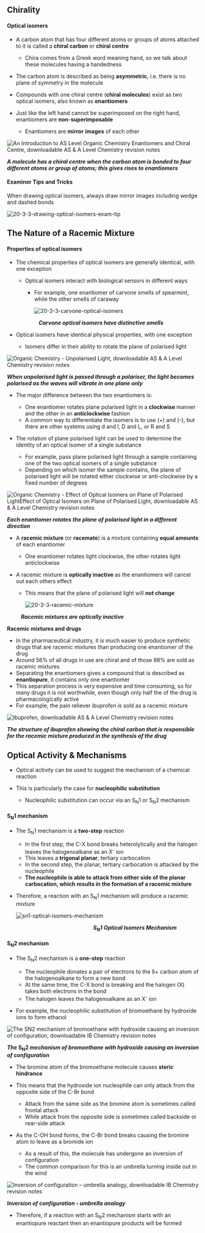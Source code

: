 Chirality
---------

#### Optical isomers

* A carbon atom that has four different atoms or groups of atoms attached to it is called a <b>chiral carbon </b>or <b>chiral centre</b>

  + Chira comes from a Greek word meaning hand, so we talk about these molecules having a handedness
* The carbon atom is described as being <b>asymmetric</b>, i.e. there is no plane of symmetry in the molecule
* Compounds with one chiral centre (<b>chiral molecules</b>) exist as two optical isomers, also known as <b>enantiomers</b>
* Just like the left hand cannot be superimposed on the right hand, enantiomers are <b>non</b>-<b>superimposable</b>

  + Enantiomers are <b>mirror</b> <b>images</b> of each other

![An Introduction to AS Level Organic Chemistry Enantiomers and Chiral Centre, downloadable AS & A Level Chemistry revision notes](3.1-An-Introduction-to-AS-Level-Organic-Chemistry-Enantiomers-and-Chiral-Centre.png)

<i><b>A molecule has a chiral centre when the carbon atom is bonded to four different atoms or group of atoms; this gives rises to enantiomers</b></i>

#### Examiner Tips and Tricks

When drawing optical isomers, always draw mirror images including wedge and dashed bonds

![20-3-3-drawing-optical-isomers-exam-tip](20-3-3-drawing-optical-isomers-exam-tip.png)

The Nature of a Racemic Mixture
-------------------------------

#### Properties of optical isomers

* The chemical properties of optical isomers are generally identical, with one exception

  + Optical isomers interact with biological sensors in different ways

    - For example, one enantiomer of carvone smells of spearmint, while the other smells of caraway

      ![20-3-3-carvone-optical-isomers](20-3-3-carvone-optical-isomers.png)

<i><b>                         Carvone optical isomers have distinctive smells</b></i>

* Optical isomers have identical physical properties, with one exception

  + Isomers differ in their ability to rotate the plane of polarised light

![Organic Chemistry - Unpolarised Light, downloadable AS & A Level Chemistry revision notes](7.1-Organic-Chemistry-Unpolarised-Light.png)

<i><b>When unpolarised light is passed through a polariser, the light becomes polarised as the waves will vibrate in one plane only</b></i>

* The major difference between the two enantiomers is:

  + One enantiomer rotates plane polarised light in a <b>clockwise </b>manner and the other in an <b>anticlockwise </b>fashion
  + A common way to differentiate the isomers is to use (+) and (-), but there are other systems using d and l, D and L, or R and S
* The rotation of plane polarised light can be used to determine the identity of an optical isomer of a single substance

  + For example, pass plane polarised light through a sample containing one of the two optical isomers of a single substance
  + Depending on which isomer the sample contains, the plane of polarised light will be rotated either clockwise or anti-clockwise by a fixed number of degrees

![Organic Chemistry - Effect of Optical Isomers on Plane of Polarised LightEffect of Optical Isomers on Plane of Polarised Light, downloadable AS & A Level Chemistry revision notes](7.1-Organic-Chemistry-Effect-of-Optical-Isomers-on-Plane-of-Polarised-LightEffect-of-Optical-Isomers-on-Plane-of-Polarised-Light.png)

<i><b>Each enantiomer rotates the plane of polarised light in a different direction</b></i>

* A <b>racemic mixture </b>(or <b>racemate</b>) is a mixture containing <b>equal amounts </b>of each enantiomer

  + One enantiomer rotates light clockwise, the other rotates light anticlockwise
* A racemic mixture is <b>optically inactive </b>as the enantiomers will cancel out each others effect

  + This means that the plane of polarised light will <b>not change</b>

    ![20-3-3-racemic-mixture](20-3-3-racemic-mixture.png)

<i><b>           Racemic mixtures are optically inactive</b></i>

<b>Racemic mixtures and drugs</b>

* In the pharmaceutical industry, it is much easier to produce synthetic drugs that are racemic mixtures than producing one enantiomer of the drug
* Around 56% of all drugs in use are chiral and of those 88% are sold as racemic mixtures
* Separating the enantiomers gives a compound that is described as <b>enantiopure</b>, it contains only one enantiomer
* This separation process is very expensive and time consuming, so for many drugs it is not worthwhile, even though only half the of the drug is pharmacologically active
* For example, the pain reliever ibuprofen is sold as a racemic mixture

![Ibuprofen, downloadable AS & A Level Chemistry revision notes](7.1.3-Ibuprofen.png)

<i><b>The structure of ibuprofen showing the chiral carbon that is responsible for the racemic mixture produced in the synthesis of the drug</b></i>

Optical Activity & Mechanisms
-----------------------------

* Optical activity can be used to suggest the mechanism of a chemical reaction
* This is particularly the case for <b>nucleophilic substitution</b>

  + Nucleophilic substitution can occur via an S<sub>N</sub>1 or S<sub>N</sub>2 mechanism

#### S<sub>N</sub>1 mechanism

* The S<sub>N</sub>1 mechanism is a <b>two-step</b> reaction

  + In the first step, the C-X bond breaks heterolytically and the halogen leaves the halogenoalkane as an X<sup>-</sup> ion
  + This leaves a <b>trigonal planar</b>, tertiary carbocation
  + In the second step, the planar, tertiary carbocation is attacked by the nucleophile
  + <b>The nucleophile is able to attack from either side of the planar carbocation, which results in the formation of a racemic mixture</b>
* Therefore, a reaction with an S<sub>N</sub>1 mechanism will produce a racemic mixture

  ![sn1-optical-isomers-mechanism](sn1-optical-isomers-mechanism.png)

  <b>                                                             </b><i><b>S</b></i><sub><i><b>N</b></i></sub><i><b>1 Optical Isomers Mechanism</b></i>

#### S<sub>N</sub>2 mechanism

* The S<sub>N</sub>2 mechanism is a <b>one-step</b> reaction

  + The nucleophile donates a pair of electrons to the δ+ carbon atom of the halogenoalkane to form a new bond
  + At the same time, the C-X bond is breaking and the halogen (X) takes both electrons in the bond
  + The halogen leaves the halogenoalkane as an X<sup>-</sup> ion
* For example, the nucleophilic substitution of bromoethane by hydroxide ions to form ethanol

![The SN2 mechanism of bromoethane with hydroxide causing an inversion of configuration, downloadable IB Chemistry revision notes](20.1-The-SN2-mechanism-of-bromoethane-with-hydroxide-causing-an-inversion-of-configuration.png)

<i><b>The </b></i><b>S</b><sub><b>N</b></sub><b>2 </b><i><b>mechanism of bromoethane with hydroxide causing an inversion of configuration</b></i>

* The bromine atom of the bromoethane molecule causes <b>steric hindrance</b>
* This means that the hydroxide ion nucleophile can only attack from the opposite side of the C-Br bond

  + Attack from the same side as the bromine atom is sometimes called frontal attack
  + While attack from the opposite side is sometimes called backside or rear-side attack
* As the C-OH bond forms, the C-Br bond breaks causing the bromine atom to leave as a bromide ion

  + As a result of this, the molecule has undergone an inversion of configuration
  + The common comparison for this is an umbrella turning inside out in the wind

![Inversion of configuration – umbrella analogy, downloadable IB Chemistry revision notes](Inversion-of-configuration-–-umbrella-analogy.png)

<i><b>Inversion of configuration - umbrella analogy</b></i>

* Therefore, if a reaction with an S<sub>N</sub>2 mechanism starts with an enantiopure reactant then an enantiopure products will be formed